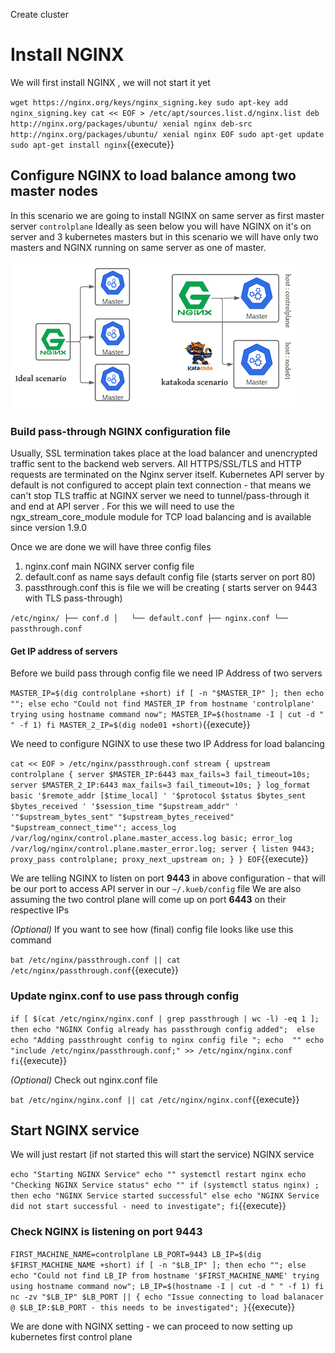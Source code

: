 Create cluster 

# Install NGINX 

We will first install NGINX , we will not start it yet

`
wget https://nginx.org/keys/nginx_signing.key
sudo apt-key add nginx_signing.key
cat << EOF > /etc/apt/sources.list.d/nginx.list
deb http://nginx.org/packages/ubuntu/ xenial nginx
deb-src http://nginx.org/packages/ubuntu/ xenial nginx
EOF
sudo apt-get update
sudo apt-get install nginx
`{{execute}}


## Configure NGINX to load balance among two master nodes

In this scenario we are going to install NGINX on same server as first master server `controlplane`
Ideally as seen below you will have NGINX on it's on server and 3 kubernetes masters but in this scenario
we will have only two masters and NGINX running on same server as one of master.

![NGINX Senario](./assets/Kubernetes-NG-Katacoda.png)

### Build pass-through NGINX configuration file 

Usually, SSL termination takes place at the load balancer and unencrypted traffic sent to the backend web servers.
All HTTPS/SSL/TLS and HTTP requests are terminated on the Nginx server itself. Kubernetes API server 
by default is not configured to accept plain text connection - that means we can't stop TLS traffic at
NGINX server we need to tunnel/pass-through it and end at API server . For this we will need to use
the ngx_stream_core_module module for TCP load balancing and is available since version 1.9.0

Once we are done we will have three config files 

1. nginx.conf main NGINX server config file
1. default.conf as name says default config file (starts server on port 80)
1. passthrough.conf this is file we will be creating ( starts server on 9443 with TLS pass-through)

`
/etc/nginx/
├── conf.d
│   └── default.conf
├── nginx.conf
└── passthrough.conf
`

#### Get IP address of servers

Before we build pass through config file we need IP Address of two servers 

`
MASTER_IP=$(dig controlplane +short)
if [ -n "$MASTER_IP" ];
 then
    echo "";
 else
    echo "Could not find MASTER_IP from hostname 'controlplane' trying using hostname command now";
    MASTER_IP=$(hostname -I | cut -d " " -f 1)
fi
MASTER_2_IP=$(dig node01 +short)
`{{execute}}

We need to configure NGINX to use these two IP Address for load balancing 

`
cat << EOF > /etc/nginx/passthrough.conf
stream {
    upstream controlplane {
        server $MASTER_IP:6443 max_fails=3 fail_timeout=10s;
        server $MASTER_2_IP:6443 max_fails=3 fail_timeout=10s;
    }
log_format basic '$remote_addr [$time_local] '
                 '$protocol $status $bytes_sent $bytes_received '
                 '$session_time "$upstream_addr" '
                 '"$upstream_bytes_sent" "$upstream_bytes_received" "$upstream_connect_time"';
    access_log /var/log/nginx/control.plane.master_access.log basic;
    error_log /var/log/nginx/control.plane.master_error.log;
    server {
        listen 9443;
        proxy_pass controlplane;
        proxy_next_upstream on;
    }
}
EOF
`{{execute}}

We are telling NGINX to listen on port **9443** in above configuration -
that will be our port to access API server in our `~/.kueb/config` file
We are also assuming the two control plane will come up on port **6443** on
their respective IPs

*(Optional)*
If you want to see how (final) config file looks like use this command 

`bat /etc/nginx/passthrough.conf || cat /etc/nginx/passthrough.conf`{{execute}}

### Update nginx.conf to use pass through config

`
if [ $(cat /etc/nginx/nginx.conf | grep passthrough | wc -l) -eq 1 ]; 
 then
   echo "NGINX Config already has passthrough config added"; 
 else 
  echo "Adding passthrought config to nginx config file ";
  echo  ""
  echo "include /etc/nginx/passthrough.conf;" >> /etc/nginx/nginx.conf
fi
`{{execute}}

*(Optional)*
Check out nginx.conf file 

`bat /etc/nginx/nginx.conf || cat /etc/nginx/nginx.conf`{{execute}}

## Start NGINX service 

We will just restart (if not started this will start the service) NGINX service

`
echo "Starting NGINX Service"
echo ""
systemctl restart nginx
echo "Checking NGINX Service status"
echo ""
if (systemctl status nginx) ;
  then
    echo "NGINX Service started successful"
  else
    echo "NGINX Service did not start successful - need to investigate";
fi
`{{execute}}

### Check NGINX is listening on port 9443 

`
FIRST_MACHINE_NAME=controlplane
LB_PORT=9443
LB_IP=$(dig $FIRST_MACHINE_NAME +short)
if [ -n "$LB_IP" ];
 then
    echo "";
 else
    echo "Could not find LB_IP from hostname '$FIRST_MACHINE_NAME' trying using hostname command now";
    LB_IP=$(hostname -I | cut -d " " -f 1)
fi
nc -zv "$LB_IP" $LB_PORT || { echo "Issue connecting to load balanacer @ $LB_IP:$LB_PORT - this needs to be investigated"; }
`{{execute}}

We are done with NGINX setting - we can proceed to now setting up kubernetes first control plane